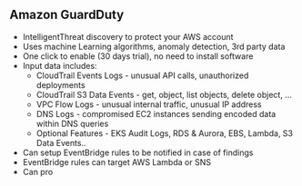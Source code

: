 ## Amazon GuardDuty
- IntelligentThreat discovery to protect your AWS account
- Uses machine Learning algorithms, anomaly detection, 3rd party data
- One click to enable (30 days trial), no need to install software
- Input data includes:
    - CloudTrail Events Logs - unusual API calls, unauthorized deployments
    - CloudTrail S3 Data Events - get, object, list objects, delete object, ...
    - VPC Flow Logs - unusual internal traffic, unusual IP address
    - DNS Logs - compromised EC2 instances sending encoded data within DNS queries
    - Optional Features - EKS Audit Logs, RDS & Aurora, EBS, Lambda, S3 Data Events..
- Can setup EventBridge rules to be notified in case of findings
- EventBridge rules can target AWS Lambda or SNS
- Can pro
